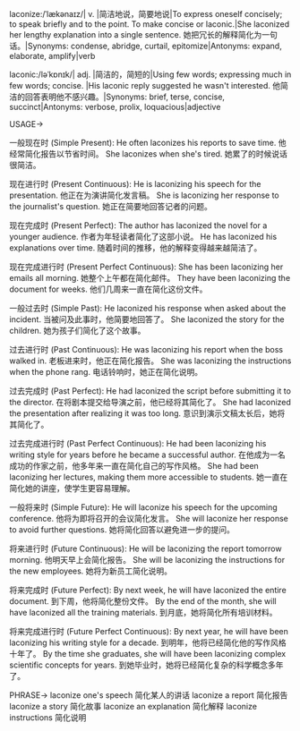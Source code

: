 laconize:/ˈlækənaɪz/| v. |简洁地说，简要地说|To express oneself concisely; to speak briefly and to the point.  To make concise or laconic.|She laconized her lengthy explanation into a single sentence. 她把冗长的解释简化为一句话。|Synonyms:  condense, abridge, curtail, epitomize|Antonyms:  expand, elaborate, amplify|verb

laconic:/ləˈkɒnɪk/| adj. |简洁的，简短的|Using few words; expressing much in few words; concise. |His laconic reply suggested he wasn't interested. 他简洁的回答表明他不感兴趣。|Synonyms:  brief, terse, concise, succinct|Antonyms:  verbose, prolix, loquacious|adjective

USAGE->

一般现在时 (Simple Present):
He often laconizes his reports to save time.  他经常简化报告以节省时间。
She laconizes when she's tired. 她累了的时候说话很简洁。


现在进行时 (Present Continuous):
He is laconizing his speech for the presentation. 他正在为演讲简化发言稿。
She is laconizing her response to the journalist's question. 她正在简要地回答记者的问题。


现在完成时 (Present Perfect):
The author has laconized the novel for a younger audience. 作者为年轻读者简化了这部小说。
He has laconized his explanations over time.  随着时间的推移，他的解释变得越来越简洁了。


现在完成进行时 (Present Perfect Continuous):
She has been laconizing her emails all morning. 她整个上午都在简化邮件。
They have been laconizing the document for weeks. 他们几周来一直在简化这份文件。


一般过去时 (Simple Past):
He laconized his response when asked about the incident. 当被问及此事时，他简要地回答了。
She laconized the story for the children. 她为孩子们简化了这个故事。


过去进行时 (Past Continuous):
He was laconizing his report when the boss walked in. 老板进来时，他正在简化报告。
She was laconizing the instructions when the phone rang. 电话铃响时，她正在简化说明。


过去完成时 (Past Perfect):
He had laconized the script before submitting it to the director. 在将剧本提交给导演之前，他已经将其简化了。
She had laconized the presentation after realizing it was too long.  意识到演示文稿太长后，她将其简化了。


过去完成进行时 (Past Perfect Continuous):
He had been laconizing his writing style for years before he became a successful author.  在他成为一名成功的作家之前，他多年来一直在简化自己的写作风格。
She had been laconizing her lectures, making them more accessible to students. 她一直在简化她的讲座，使学生更容易理解。


一般将来时 (Simple Future):
He will laconize his speech for the upcoming conference. 他将为即将召开的会议简化发言。
She will laconize her response to avoid further questions. 她将简化回答以避免进一步的提问。


将来进行时 (Future Continuous):
He will be laconizing the report tomorrow morning. 他明天早上会简化报告。
She will be laconizing the instructions for the new employees.  她将为新员工简化说明。


将来完成时 (Future Perfect):
By next week, he will have laconized the entire document. 到下周，他将简化整份文件。
By the end of the month, she will have laconized all the training materials. 到月底，她将简化所有培训材料。


将来完成进行时 (Future Perfect Continuous):
By next year, he will have been laconizing his writing style for a decade. 到明年，他将已经简化他的写作风格十年了。
By the time she graduates, she will have been laconizing complex scientific concepts for years. 到她毕业时，她将已经简化复杂的科学概念多年了。


PHRASE->
laconize one's speech  简化某人的讲话
laconize a report  简化报告
laconize a story  简化故事
laconize an explanation  简化解释
laconize instructions  简化说明
